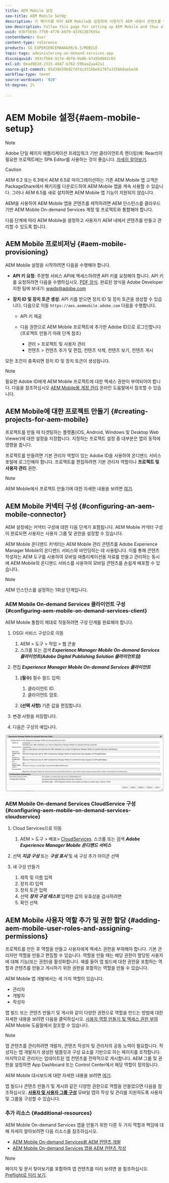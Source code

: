 ```yaml
---
title: AEM Mobile 설정
seo-title: AEM Mobile SetUp
description: 이 페이지를 따라 AEM Mobile을 설정하여 사용자가 AEM 내에서 콘텐츠를 만들고 관리할 수 있도록 합니다. 이 페이지에서는 AEM 인스턴스를 클라우드 기반 AEM Mobile On-demand Services 계정 및 프로젝트와 통합하는 방법에 대한 정보를 제공합니다.
seo-description: Follow this page for setting up AEM Mobile and thus allowing the user to create and manage the content within AEM. This page provides information on integrating the AEM instance with the cloud-based AEM Mobile On-Demand Services account and project(s).
uuid: 03bf5b56-7750-4f76-b079-43761367655a
contentOwner: User
content-type: reference
products: SG_EXPERIENCEMANAGER/6.5/MOBILE
topic-tags: administering-on-demand-services-app
discoiquuid: 393cf504-917e-4bf6-9a8b-b7a5bd862c65
exl-id: 0ead982d-2315-4947-b762-596aa2aa42a1
source-git-commit: 85d39e59b82fdfdcd310be61787a315668aebe38
workflow-type: tm+mt
source-wordcount: '928'
ht-degree: 2%

---
```


# AEM Mobile 설정{#aem-mobile-setup}

>[!NOTE]
>
>Adobe 단일 페이지 애플리케이션 프레임워크 기반 클라이언트측 렌더링(예: React)이 필요한 프로젝트에는 SPA Editor를 사용하는 것이 좋습니다. [자세히 알아보기](/help/sites-developing/spa-overview.md).

>[!CAUTION]
>
>AEM 6.2 또는 6.3에서 AEM 6.5로 마이그레이션하는 기존 AEM Mobile 앱 고객은 PackageShare에서 패키지를 다운로드하여 AEM Mobile 앱을 계속 사용할 수 있습니다. 그러나 AEM 6.5를 새로 설치하면 AEM Mobile 앱 기능이 지원되지 않습니다.

AEM을 사용하여 AEM Mobile 앱용 콘텐츠를 제작하려면 AEM 인스턴스를 클라우드 기반 AEM Mobile On-demand Services 계정 및 프로젝트와 통합해야 합니다.

다음 단계에 따라 AEM Mobile을 설정하고 사용자가 AEM 내에서 콘텐츠를 만들고 관리할 수 있도록 합니다.

## AEM Mobile 프로비저닝 {#aem-mobile-provisioning}

AEM Mobile 설정을 시작하려면 다음을 수행해야 합니다.

* **API 키 요청**: 주문형 서비스 API에 액세스하려면 API 키를 요청해야 합니다. API 키를 요청하려면 다음을 수행하십시오. [PDF 양식](https://helpx.adobe.com/digital-publishing-solution/help/aem-mobile-end-of-life-faq.html). 완료된 양식을 Adobe Developer 지원 팀에 보내기: [wwds@adobe.com](mailto:wwds@adobe.com)

* **장치 ID 및 장치 토큰 생성**: API 키를 받으면 장치 ID 및 장치 토큰을 생성할 수 있습니다. 다음으로 이동 `https://aex.aemmobile.adobe.com` 다음을 수행합니다.

   * API 키 제공
   * 다음 권한으로 AEM Mobile 프로젝트에 추가한 Adobe ID으로 로그인합니다(프로젝트 만들기 아래 단계 참조)

      * 관리 > 프로젝트 및 사용자 관리
      * 컨텐츠 > 컨텐츠 추가 및 편집, 컨텐츠 삭제, 컨텐츠 보기, 컨텐츠 게시

모든 조건이 충족되면 장치 ID 및 장치 토큰이 생성됩니다.

>[!NOTE]
>
>필요한 Adobe ID에게 AEM Mobile 프로젝트에 대한 액세스 권한이 부여되어야 합니다. 다음을 참조하십시오 [AEM Mobile용 계정 관리](https://helpx.adobe.com/digital-publishing-solution/help/aem-mobile-end-of-life-faq.html) 온라인 도움말에서 참조할 수 있습니다.

## AEM Mobile에 대한 프로젝트 만들기 {#creating-projects-for-aem-mobile}

프로젝트를 만들 때 타겟팅하는 플랫폼(iOS, Android, Windows 및 Desktop Web Viewer)에 대한 설정을 지정합니다. 지정하는 프로젝트 설정 중 대부분은 앱의 동작에 영향을 줍니다.

프로젝트를 만들려면 기본 관리자 역할이 있는 Adobe ID을 사용하여 온디맨드 서비스 포털에 로그인해야 합니다. 프로젝트를 편집하려면 기본 관리자 역할이나 **프로젝트 및 사용자 관리** 권한.

>[!NOTE]
>
>AEM Mobile에서 프로젝트 만들기에 대한 자세한 내용을 보려면 [여기](https://helpx.adobe.com/digital-publishing-solution/help/creating-projects.html).

## AEM Mobile 커넥터 구성 {#configuring-an-aem-mobile-connector}

AEM 설정에는 커넥터 구성에 대한 다음 단계가 포함됩니다. AEM Mobile 커넥터 구성이 완료되면 사용자는 사용자 그룹 및 권한을 설정할 수 있습니다.

AEM Mobile 온디맨드 커넥터는 AEM Mobile 관리 콘텐츠를 Adobe Experience Manager Mobile의 온디맨드 서비스와 바인딩하는 데 사용됩니다. 이를 통해 콘텐츠 작성자는 AEM 도구를 사용하여 모바일 애플리케이션용 자료를 만들고 관리하는 동시에 AEM Mobile의 온디맨드 서비스를 사용하여 모바일 콘텐츠를 손쉽게 배포할 수 있습니다.

>[!NOTE]
>
>AEM 인스턴스를 설정하는 1회성 단계입니다.

### AEM Mobile On-demand Services 클라이언트 구성 {#configuring-aem-mobile-on-demand-services-client}

AEM Mobile 통합이 제대로 작동하려면 구성 단계를 완료해야 합니다.

1. OSGI 서비스 구성으로 이동

   1. AEM > 도구 > 작업 > 웹 콘솔
   1. 스크롤 또는 검색 ***Experience Manager Mobile On-demand Services 클라이언트(Adobe Digital Publishing Solution 클라이언트임)***

1. 편집 ***Experience Manager Mobile On-demand Services 클라이언트***

   1. **(필수)** 필수 필드 입력:

      1. 클라이언트 ID.
      1. 클라이언트 암호.
   1. **(선택 사항)** 기존 값을 편집합니다.


1. 변경 사항을 저장합니다.
1. 다음은 구성의 예입니다.

![chlimage_1-53](assets/chlimage_1-53.png)

### AEM Mobile On-demand Services CloudService 구성 {#configuring-aem-mobile-on-demand-services-cloudservice}

1. Cloud Services으로 이동

   1. AEM > 도구 > 배포> [CloudServices](http://localhost:4502/libs/cq/core/content/tools/cloudservices.html). 스크롤 또는 검색 ***Adobe Experience Manager Mobile 온디맨드 서비스***

1. 선택 ***지금 구성*** 또는 ***구성 표시*** 및 새 구성 추가 아이콘 선택

1. 새 구성 만들기

   1. 제목 및 이름 입력
   1. 장치 ID 입력
   1. 장치 토큰 입력
   1. 선택 ***장치 구성 테스트*** 입력한 값의 유효성을 검사하려면
   1. 확인 선택

## AEM Mobile 사용자 역할 추가 및 권한 할당 {#adding-aem-mobile-user-roles-and-assigning-permissions}

프로젝트를 만든 후 역할을 만들고 사용자에게 액세스 권한을 부여해야 합니다. 기본 관리자만 역할을 만들고 편집할 수 있습니다. 역할을 만들 때는 해당 권한이 할당된 사용자에 대해 기능(또는 권한)을 활성화합니다. 예를 들어 앱 빌드에 대한 권한을 포함하는 역할과 콘텐츠를 만들고 게시하기 위한 권한을 포함하는 역할을 만들 수 있습니다.

AEM Mobile 앱 개발에서는 세 가지 역할이 있습니다.

* 관리자
* 개발자
* 작성자

앱 빌드 또는 콘텐츠 만들기 및 게시와 같이 다양한 권한으로 역할을 만드는 방법에 대한 자세한 내용을 보려면 다음을 클릭하십시오. [사용자 역할 만들기 및 액세스 권한 부여](https://helpx.adobe.com/digital-publishing-solution/help/account-admin-dps.html) AEM Mobile 도움말에서 참조할 수 있습니다.

>[!NOTE]
>
>앱 콘텐츠를 관리하려면 개발자, 콘텐츠 작성자 및 관리자의 공동 노력이 필요합니다. 작성자는 앱 개발자가 생성한 템플릿과 구성 요소를 기반으로 하는 페이지를 조작합니다. 마지막으로 관리자는 업데이트된 앱 컨텐츠를 전략적으로 게시합니다. AEM 그룹 및 권한을 설정하면 App Dashboard 또는 Control Center에서 해당 역할이 정의됩니다.
>
>AEM Mobile 대시보드에 대한 자세한 내용을 보려면 [여기](/help/mobile/mobile-apps-ondemand-application-dashboard.md).

앱 빌드나 콘텐츠 만들기 및 게시와 같은 다양한 권한으로 역할을 만들었으면 다음을 참조하십시오. [**사용자 및 사용자 그룹 구성**](/help/mobile/aem-mobile-configure-users.md) 모바일 앱의 작성 및 관리를 지원하도록 사용자 및 그룹을 구성할 수 있습니다.

### 추가 리소스 {#additional-resources}

AEM Mobile On-demand Services 앱을 만들기 위한 다른 두 가지 역할과 책임에 대해 자세히 알아보려면 다음 리소스를 참조하십시오.

* [AEM Mobile On-demand Services용 AEM 컨텐츠 개발](/help/mobile/aem-mobile-on-demand.md)
* [AEM Mobile On-demand Services 앱용 AEM 컨텐츠 작성](/help/mobile/mobile-apps-ondemand.md)

>[!NOTE]
>
>페이지 및 문서 찾아보기를 포함하여 앱 컨텐츠를 미리 보려면 을 참조하십시오. [Preflight로 미리 보기](/help/mobile/aem-mobile-manage-ondemand-services.md).
